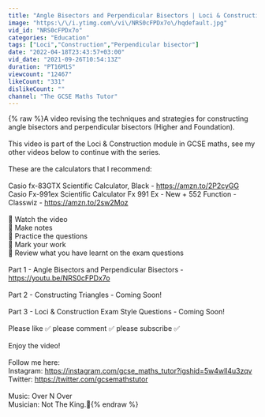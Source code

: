 ```yaml
---
title: "Angle Bisectors and Perpendicular Bisectors | Loci & Construction | Crossover 5+ | GCSE Maths Tutor"
image: "https:\/\/i.ytimg.com\/vi\/NRS0cFPDx7o\/hqdefault.jpg"
vid_id: "NRS0cFPDx7o"
categories: "Education"
tags: ["Loci","Construction","Perpendicular bisector"]
date: "2022-04-18T23:43:57+03:00"
vid_date: "2021-09-26T10:54:13Z"
duration: "PT16M1S"
viewcount: "12467"
likeCount: "331"
dislikeCount: ""
channel: "The GCSE Maths Tutor"
---
```

{% raw %}A video revising the techniques and strategies for constructing angle bisectors and perpendicular bisectors (Higher and Foundation).<br /><br />This video is part of the Loci &amp; Construction module in GCSE maths, see my other videos below to continue with the series.<br /><br />These are the calculators that I recommend:<br /><br />Casio fx-83GTX Scientific Calculator, Black - <a rel="nofollow" target="blank" href="https://amzn.to/2P2cyGG">https://amzn.to/2P2cyGG</a><br />Casio Fx-991ex Scientific Calculator Fx 991 Ex - New + 552 Function - Classwiz - <a rel="nofollow" target="blank" href="https://amzn.to/2sw2Moz">https://amzn.to/2sw2Moz</a><br /><br />🔹 Watch the video<br />🔹 Make notes<br />🔹 Practice the questions<br />🔹 Mark your work<br />🔹 Review what you have learnt on the exam questions<br /><br />Part 1 - Angle Bisectors and Perpendicular Bisectors - <a rel="nofollow" target="blank" href="https://youtu.be/NRS0cFPDx7o">https://youtu.be/NRS0cFPDx7o</a><br /><br />Part 2 - Constructing Triangles - Coming Soon!<br /><br />Part 3 - Loci &amp; Construction Exam Style Questions - Coming Soon!<br /><br />Please like ✅ please comment ✅ please subscribe ✅<br /><br />Enjoy the video! <br /><br />Follow me here:<br />Instagram: <a rel="nofollow" target="blank" href="https://instagram.com/gcse_maths_tutor?igshid=5w4wll4u3zqv">https://instagram.com/gcse_maths_tutor?igshid=5w4wll4u3zqv</a><br />Twitter: <a rel="nofollow" target="blank" href="https://twitter.com/gcsemathstutor">https://twitter.com/gcsemathstutor</a><br /><br />Music: Over N Over<br />Musician: Not The King.👑{% endraw %}
